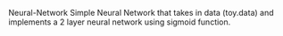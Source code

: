 Neural-Network
Simple Neural Network that takes in data (toy.data) and implements a 2 layer neural network using sigmoid function.
